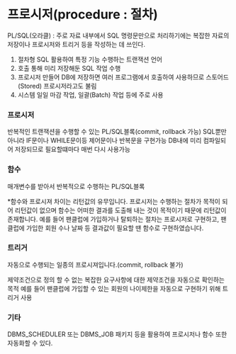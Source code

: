 # 프로시저(procedure : 절차)
PL/SQL(오라클) : 주로 자료 내부에서 SQL 명령문만으로 처리하기에는 복잡한 자료의 저장이나 프로시저와 트리거 등을 작성하는 데 쓰인다.
1. 절차형 SQL 활용하여 특정 기능 수행하는 트랜잭션 언어
2. 호출 통해 미리 저장해둔 SQL 작업 수행
3. 프로시저 만들어 DB에 저장하면 여러 프로그램에서 호출하여 사용하므로 스토어드(Stored) 프로시저라고도 불림
4. 시스템 일일 마감 작업, 일괄(Batch) 작업 등에 주로 사용


### 프로시저

반복적인 트랜잭션을 수행할 수 있는 PL/SQL블록(commit, rollback 가능)
SQL뿐만 아니라 IF문이나 WHILE문이등 제어문이나 반복문을 구현가능
DB내에 미리 컴파일되어 저장되므로 필요할떄마다 매번 다시 사용가능

### 함수
매개변수를 받아서 반복적으로 수행하는 PL/SQL블록

*함수와 프로시져 차이는 리턴값의 유무입니다.
프로시저는 수행하는 절차가 목적이 되어 리턴값이 없으며
함수는 어떠한 결과를 도출해 내는 것이 목적이기 때문에 리턴값이 존재합니다.
예를 들어 팬클럽에 가입하거나 탈퇴하는 절차는 프로시저로 구현하고,
팬클럽에 가입한 회원 수나 날짜 등 결과값이 필요할 땐 함수로 구현하였습니다.


### 트리거
자동으로 수행되는 일종의 프로시져입니다.(commit, rollback 불가)

제약조건으로 정의 할 수 없는 복잡한 요구사항에 대한 제약조건을 자동으로 확인하는 목적
예를 들어 팬클럽에 가입할 수 있는 회원의 나이제한을 자동으로 구현하기 위해 트리거 사용


### 기타
DBMS_SCHEDULER 또는 DBMS_JOB 패키지 등을 활용하여 프로시저나 함수 또한 자동화할 수 있다.